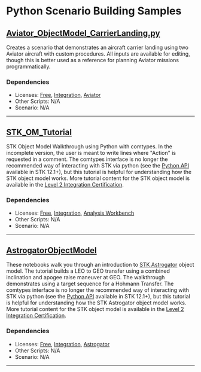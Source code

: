 # Python Scenario Building Samples

## [Aviator_ObjectModel_CarrierLanding.py](Aviator_ObjectModel_CarrierLanding.py)

Creates a scenario that demonstrates an aircraft carrier landing using two Aviator aircraft with custom procedures. All inputs are available for editing, though this is better used as a reference for planning Aviator missions programmatically.

### Dependencies

* Licenses: [Free](https://www.agi.com/products/stk), [Integration](https://www.agi.com/products/stk-systems-bundle/stk-integration), [Aviator](https://www.agi.com/products/stk-specialized-modules/stk-aviator)
* Other Scripts: N/A
* Scenario: N/A

---

## [STK_OM_Tutorial](STK_OM_Tutorial)

STK Object Model Walkthrough using Python with comtypes. In the incomplete version, the user is meant to write lines where "Action" is requested in a comment. The comtypes interface is no longer the recommended way of interacting with STK via python (see the [Python API](https://help.agi.com/stkdevkit/index.htm#python/pythonGettingStarted.htm?Highlight=python%20api) available in STK 12.1+), but this tutorial is helpful for understanding how the STK object model works. More tutorial content for the STK object model is available in the [Level 2 Integration Certification](https://register.agi.com/training/certification/?cert=integration).

### Dependencies

* Licenses: [Free](https://www.agi.com/products/stk), [Integration](https://www.agi.com/products/stk-systems-bundle/stk-integration), [Analysis Workbench](https://www.agi.com/products/stk-systems-bundle/stk-analysis-workbench)
* Other Scripts: N/A
* Scenario: N/A

---

## [AstrogatorObjectModel](AstrogatorObjectModel)

These notebooks walk you through an introduction to [STK Astrogator](https://help.agi.com/stk/index.htm#astrogator.htm) object model. The tutorial builds a LEO to GEO transfer using a combined inclination and apogee raise maneuver at GEO. The walkthrough demonstrates using a target sequence for a Hohmann Transfer. The comtypes interface is no longer the recommended way of interacting with STK via python (see the [Python API](https://help.agi.com/stkdevkit/index.htm#python/pythonGettingStarted.htm?Highlight=python%20api) available in STK 12.1+), but this tutorial is helpful for understanding how the STK Astrogator object model works. More tutorial content for the STK object model is available in the [Level 2 Integration Certification](https://register.agi.com/training/certification/?cert=integration).

### Dependencies

* Licenses: [Free](https://www.agi.com/products/stk), [Integration](https://www.agi.com/products/stk-systems-bundle/stk-integration), [Astrogator](https://www.agi.com/products/stk-specialized-modules/stk-astrogator)
* Other Scripts: N/A
* Scenario: N/A

---
